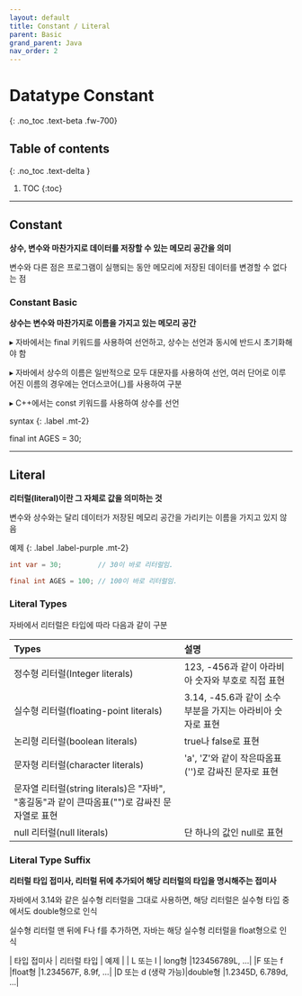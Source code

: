 ```yaml
---
layout: default
title: Constant / Literal
parent: Basic
grand_parent: Java
nav_order: 2
---
```


# Datatype Constant
{: .no_toc .text-beta .fw-700}

## Table of contents
{: .no_toc .text-delta }

1. TOC
{:toc}

---

## Constant

**상수, 변수와 마찬가지로 데이터를 저장할 수 있는 메모리 공간을 의미**

변수와 다른 점은 프로그램이 실행되는 동안 메모리에 저장된 데이터를 변경할 수 없다는 점

### Constant Basic

**상수는 변수와 마찬가지로 이름을 가지고 있는 메모리 공간**

&#9656; 자바에서는 final 키워드를 사용하여 선언하고, 상수는 선언과 동시에 반드시 초기화해야 함

&#9656; 자바에서 상수의 이름은 일반적으로 모두 대문자를 사용하여 선언, 여러 단어로 이루어진 이름의 경우에는 언더스코어(_)를 사용하여 구분

&#9656; C++에서는 const 키워드를 사용하여 상수를 선언

syntax
{: .label .mt-2}
<div class="code-example" markdown="1">
final int AGES = 30;
</div>

---

## Literal

**리터럴(literal)이란 그 자체로 값을 의미하는 것**

변수와 상수와는 달리 데이터가 저장된 메모리 공간을 가리키는 이름을 가지고 있지 않음

예제
{: .label .label-purple .mt-2}
```java
int var = 30;         // 30이 바로 리터럴임.

final int AGES = 100; // 100이 바로 리터럴임.
```

### Literal Types

자바에서 리터럴은 타입에 따라 다음과 같이 구분

| Types  | 설명|
|:-------|:---|
|정수형 리터럴(Integer literals) | 123, -456과 같이 아라비아 숫자와 부호로 직접 표현|
|실수형 리터럴(floating-point literals)| 3.14, -45.6과 같이 소수 부분을 가지는 아라비아 숫자로 표현|
| 논리형 리터럴(boolean literals)| true나 false로 표현|
|문자형 리터럴(character literals)| 'a', 'Z'와 같이 작은따옴표('')로 감싸진 문자로 표현|
|문자열 리터럴(string literals)은 "자바", "홍길동"과 같이 큰따옴표("")로 감싸진 문자열로 표현|
|null 리터럴(null literals)| 단 하나의 값인 null로 표현|

### Literal Type Suffix

**리터럴 타입 접미사, 리터럴 뒤에 추가되어 해당 리터럴의 타입을 명시해주는 접미사**

자바에서 3.14와 같은 실수형 리터럴을 그대로 사용하면, 해당 리터럴은 실수형 타입 중에서도 double형으로 인식

실수형 리터럴 맨 뒤에 F나 f를 추가하면, 자바는 해당 실수형 리터럴을 float형으로 인식

| 타입 접미사 | 리터럴 타입 | 예제 |
| L 또는 l   | long형 |123456789L, ...|
|F 또는 f	|float형	|1.234567F, 8.9f, ...|
|D 또는 d (생략 가능)|double형	|1.2345D, 6.789d, ...|


